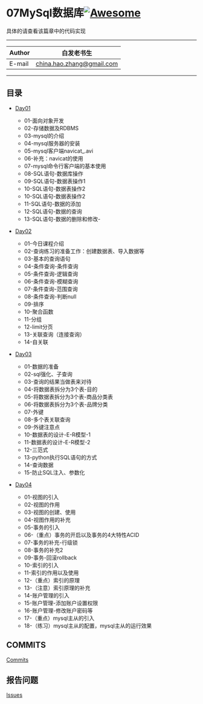 # 07MySql数据库[![Awesome](https://cdn.rawgit.com/sindresorhus/awesome/d7305f38d29fed78fa85652e3a63e154dd8e8829/media/badge.svg)](https://github.com/sindresorhus/awesome)

具体的请查看该篇章中的代码实现
****
	
|Author|白发老书生|
|---|---
|E-mail|china.hao.zhang@gmail.com

****


<h2 id="catalog">目录</h2>

* [Day01](#day01)
    * 01-面向对象开发
    * 02-存储数据及RDBMS
    * 03-mysql的介绍
    * 04-mysql服务器的安装
    * 05-mysql客户端navicat_.avi
    * 06-补充：navicat的使用
    * 07-mysql命令行客户端的基本使用
    * 08-SQL语句-数据库操作
    * 09-SQL语句-数据表操作1
    * 10-SQL语句-数据表操作2
    * 10-SQL语句-数据表操作2
    * 11-SQL语句-数据的添加
    * 12-SQL语句-数据的查询
    * 13-SQL语句-数据的删除和修改-
   

* [Day02](#day02)
    * 01-今日课程介绍
    * 02-查询练习的准备工作：创建数据表、导入数据等
    * 03-基本的查询语句
    * 04-条件查询-条件查询
    * 05-条件查询-逻辑查询
    * 06-条件查询-模糊查询
    * 07-条件查询-范围查询
    * 08-条件查询-判断null
    * 09-排序
    * 10-聚合函数
    * 11-分组
    * 12-limit分页
    * 13-关联查询（连接查询）
    * 14-自关联

* [Day03](#day03)
    * 01-数据的准备
    * 02-sql强化、子查询
    * 03-查询的结果当做表来对待
    * 04-将数据表拆分为3个表-目的
    * 05-将数据表拆分为3个表-商品分类表
    * 06-将数据表拆分为3个表-品牌分类
    * 07-外键
    * 08-多个表关联查询
    * 09-外键注意点
    * 10-数据表的设计-E-R模型-1
    * 11-数据表的设计-E-R模型-2
    * 12-三范式
    * 13-python执行SQL语句的方式
    * 14-查询数据
    * 15-防止SQL注入、参数化
    
* [Day04](#day04)
    * 01-视图的引入
    * 02-视图的作用
    * 03-视图的创建、使用
    * 04-视图作用的补充
    * 05-事务的引入
    * 06-（重点）事务的开启以及事务的4大特性ACID
    * 07-事务的补充-行级锁
    * 08-事务的补充2
    * 09-事务-回滚rollback
    * 10-索引的引入
    * 11-索引的作用以及使用
    * 12-（重点）索引的原理
    * 13-（注意）索引原理的补充
    * 14-账户管理的引入
    * 15-账户管理-添加账户设置权限
    * 16-账户管理-修改账户密码等
    * 17-（重点）mysql主从的引入
    * 18-（练习）mysql主从的配置，mysql主从的运行效果

## COMMITS

[Commits](https://github.com/HaoZhang95/PythonAndMachineLearning/commits/master)

## 报告问题

[Issues](https://github.com/HaoZhang95/PythonAndMachineLearning/issues)

